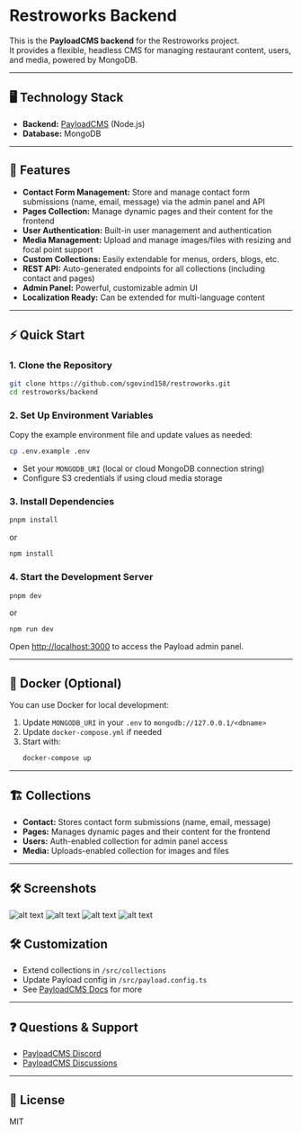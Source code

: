 # Restroworks Backend

This is the **PayloadCMS backend** for the Restroworks project.  
It provides a flexible, headless CMS for managing restaurant content, users, and media, powered by MongoDB.

---

## 🖥️ Technology Stack

- **Backend:** [PayloadCMS](https://payloadcms.com/) (Node.js)
- **Database:** MongoDB

---

## 🚀 Features

- **Contact Form Management:** Store and manage contact form submissions (name, email, message) via the admin panel and API
- **Pages Collection:** Manage dynamic pages and their content for the frontend
- **User Authentication:** Built-in user management and authentication
- **Media Management:** Upload and manage images/files with resizing and focal point support
- **Custom Collections:** Easily extendable for menus, orders, blogs, etc.
- **REST API:** Auto-generated endpoints for all collections (including contact and pages)
- **Admin Panel:** Powerful, customizable admin UI
- **Localization Ready:** Can be extended for multi-language content

---

## ⚡ Quick Start

### 1. Clone the Repository

```sh
git clone https://github.com/sgovind158/restroworks.git
cd restroworks/backend
```

### 2. Set Up Environment Variables

Copy the example environment file and update values as needed:

```sh
cp .env.example .env
```

- Set your `MONGODB_URI` (local or cloud MongoDB connection string)
- Configure S3 credentials if using cloud media storage

### 3. Install Dependencies

```sh
pnpm install
```
or
```sh
npm install
```

### 4. Start the Development Server

```sh
pnpm dev
```
or
```sh
npm run dev
```

Open [http://localhost:3000](http://localhost:3000) to access the Payload admin panel.

---

## 🐳 Docker (Optional)

You can use Docker for local development:

1. Update `MONGODB_URI` in your `.env` to `mongodb://127.0.0.1/<dbname>`
2. Update `docker-compose.yml` if needed
3. Start with:
   ```sh
   docker-compose up
   ```

---

## 🏗️ Collections

- **Contact:** Stores contact form submissions (name, email, message)
- **Pages:** Manages dynamic pages and their content for the frontend
- **Users:** Auth-enabled collection for admin panel access
- **Media:** Uploads-enabled collection for images and files
---

## 🛠️ Screenshots
![alt text](media/public/assests/screenshots/image-1.png)
![alt text](media/public/assests/screenshots/image-2.png)
![alt text](media/public/assests/screenshots/image-3.png)
![alt text](media/public/assests/screenshots/image7.png)

## 🛠️ Customization

- Extend collections in `/src/collections`
- Update Payload config in `/src/payload.config.ts`
- See [PayloadCMS Docs](https://payloadcms.com/docs) for more

---

## ❓ Questions & Support

- [PayloadCMS Discord](https://discord.com/invite/payload)
- [PayloadCMS Discussions](https://github.com/payloadcms/payload/discussions)

---

## 📄 License

MIT
